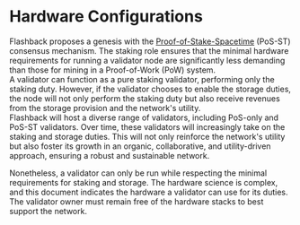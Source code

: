 # Hardware Configurations

Flashback proposes a genesis with the [Proof-of-Stake-Spacetime](../../../learn/consensus-proof-of-stake-spacetime.md) (PoS-ST) consensus mechanism. The staking role ensures that the minimal hardware requirements for running a validator node are significantly less demanding than those for mining in a Proof-of-Work (PoW) system. \
A validator can function as a pure staking validator, performing only the staking duty. However, if the validator chooses to enable the storage duties, the node will not only perform the staking duty but also receive revenues from the storage provision and the network's utility.\
Flashback will host a diverse range of validators, including PoS-only and PoS-ST validators. Over time, these validators will increasingly take on the staking and storage duties. This will not only reinforce the network's utility but also foster its growth in an organic, collaborative, and utility-driven approach, ensuring a robust and sustainable network.

Nonetheless, a validator can only be run while respecting the minimal requirements for staking and storage. The hardware science is complex, and this document indicates the hardware a validator can use for its duties. The validator owner must remain free of the hardware stacks to best support the network.
